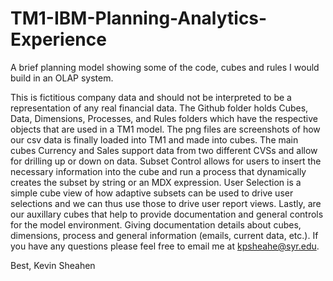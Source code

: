 # TM1-IBM-Planning-Analytics-Experience
A brief planning model showing some of the code, cubes and rules I would build in an OLAP system.  


This is fictitious company data and should not be interpreted to be a representation of any real financial data. 
The Github folder holds Cubes, Data, Dimensions, Processes, and Rules folders which have the respective objects that are used in a TM1 model. 
The png files are screenshots of how our csv data is finally loaded into TM1 and made into cubes. 
The main cubes Currency and Sales support data from two different CVSs and allow for drilling up or down on data. 
Subset Control allows for users to insert the necessary information into the cube and run a process that dynamically creates the subset by string or an MDX expression.
User Selection is a simple cube view of how adaptive subsets can be used to drive user selections and we can thus use those to drive user report views.
Lastly, are our auxillary cubes that help to provide documentation and general controls for the model environment. Giving documentation details about cubes, 
dimensions, process and general information (emails, current data, etc.). If you have any questions please feel free to email me at kpsheahe@syr.edu. 

Best,
Kevin Sheahen

